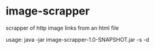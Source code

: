 # image-scrapper
scrapper of http image links from an html file

usage:
java -jar image-scrapper-1.0-SNAPSHOT.jar -s <sourcefilpath> -d <destinationdirectorypath>
